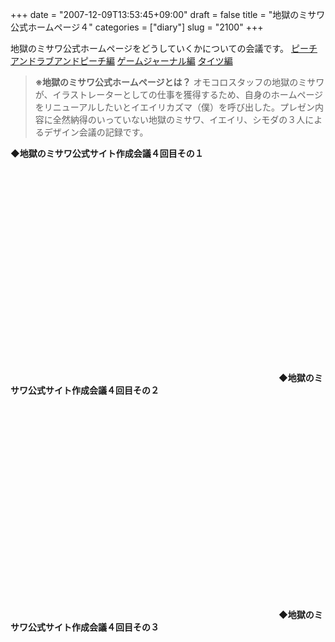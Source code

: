 +++
date = "2007-12-09T13:53:45+09:00"
draft = false
title = "地獄のミサワ公式ホームページ４"
categories = ["diary"]
slug = "2100"
+++

地獄のミサワ公式ホームページをどうしていくかについての会議です。
<a href="http://blog.hbkr.jp/?eid=1236" target="_blank">ピーチアンドラブアンドピーチ編</a>
<a href="http://blog.hbkr.jp/?eid=1242" target="_blank">ゲームジャーナル編</a>
<a href="http://blog.hbkr.jp/?eid=1246" target="_blank">タイツ編</a>
<blockquote><strong>※地獄のミサワ公式ホームページとは？</strong>
オモコロスタッフの地獄のミサワが、イラストレーターとしての仕事を獲得するため、自身のホームページをリニューアルしたいとイエイリカズマ（僕）を呼び出した。プレゼン内容に全然納得のいっていない地獄のミサワ、イエイリ、シモダの３人によるデザイン会議の記録です。</blockquote>
<strong>◆地獄のミサワ公式サイト作成会議４回目その１</strong>
<object width="425" height="355"><param name="movie" value="http://www.youtube.com/v/Hsr845ABl2U&rel=1"></param><param name="wmode" value="transparent"></param><embed src="http://www.youtube.com/v/Hsr845ABl2U&rel=1" type="application/x-shockwave-flash" wmode="transparent" width="425" height="355"></embed></object>
<strong>◆地獄のミサワ公式サイト作成会議４回目その２</strong>
<object width="425" height="355"><param name="movie" value="http://www.youtube.com/v/6WWV5GUFlkU&rel=1"></param><param name="wmode" value="transparent"></param><embed src="http://www.youtube.com/v/6WWV5GUFlkU&rel=1" type="application/x-shockwave-flash" wmode="transparent" width="425" height="355"></embed></object>
<strong>◆地獄のミサワ公式サイト作成会議４回目その３</strong>
<object width="425" height="355"><param name="movie" value="http://www.youtube.com/v/sL_RSb_-NZU&rel=1"></param><param name="wmode" value="transparent"></param><embed src="http://www.youtube.com/v/sL_RSb_-NZU&rel=1" type="application/x-shockwave-flash" wmode="transparent" width="425" height="355"></embed></object>
